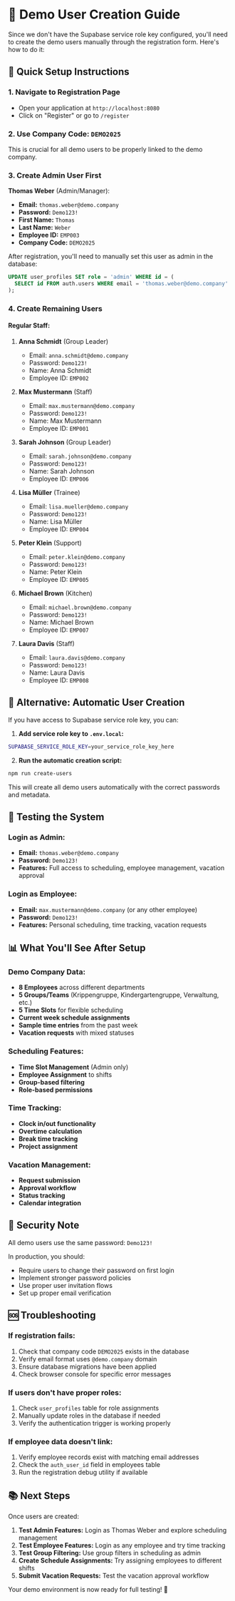 # 🔐 Demo User Creation Guide

Since we don't have the Supabase service role key configured, you'll need to create the demo users manually through the registration form. Here's how to do it:

## 🚀 Quick Setup Instructions

### 1. **Navigate to Registration Page**

- Open your application at `http://localhost:8080`
- Click on "Register" or go to `/register`

### 2. **Use Company Code: `DEMO2025`**

This is crucial for all demo users to be properly linked to the demo company.

### 3. **Create Admin User First**

**Thomas Weber** (Admin/Manager):

- **Email:** `thomas.weber@demo.company`
- **Password:** `Demo123!`
- **First Name:** `Thomas`
- **Last Name:** `Weber`
- **Employee ID:** `EMP003`
- **Company Code:** `DEMO2025`

After registration, you'll need to manually set this user as admin in the database:

```sql
UPDATE user_profiles SET role = 'admin' WHERE id = (
  SELECT id FROM auth.users WHERE email = 'thomas.weber@demo.company'
);
```

### 4. **Create Remaining Users**

#### Regular Staff:

1. **Anna Schmidt** (Group Leader)

   - Email: `anna.schmidt@demo.company`
   - Password: `Demo123!`
   - Name: Anna Schmidt
   - Employee ID: `EMP002`

2. **Max Mustermann** (Staff)

   - Email: `max.mustermann@demo.company`
   - Password: `Demo123!`
   - Name: Max Mustermann
   - Employee ID: `EMP001`

3. **Sarah Johnson** (Group Leader)

   - Email: `sarah.johnson@demo.company`
   - Password: `Demo123!`
   - Name: Sarah Johnson
   - Employee ID: `EMP006`

4. **Lisa Müller** (Trainee)

   - Email: `lisa.mueller@demo.company`
   - Password: `Demo123!`
   - Name: Lisa Müller
   - Employee ID: `EMP004`

5. **Peter Klein** (Support)

   - Email: `peter.klein@demo.company`
   - Password: `Demo123!`
   - Name: Peter Klein
   - Employee ID: `EMP005`

6. **Michael Brown** (Kitchen)

   - Email: `michael.brown@demo.company`
   - Password: `Demo123!`
   - Name: Michael Brown
   - Employee ID: `EMP007`

7. **Laura Davis** (Staff)
   - Email: `laura.davis@demo.company`
   - Password: `Demo123!`
   - Name: Laura Davis
   - Employee ID: `EMP008`

## 🔄 Alternative: Automatic User Creation

If you have access to Supabase service role key, you can:

1. **Add service role key to `.env.local`:**

```bash
SUPABASE_SERVICE_ROLE_KEY=your_service_role_key_here
```

2. **Run the automatic creation script:**

```bash
npm run create-users
```

This will create all demo users automatically with the correct passwords and metadata.

## 🎯 Testing the System

### Login as Admin:

- **Email:** `thomas.weber@demo.company`
- **Password:** `Demo123!`
- **Features:** Full access to scheduling, employee management, vacation approval

### Login as Employee:

- **Email:** `max.mustermann@demo.company` (or any other employee)
- **Password:** `Demo123!`
- **Features:** Personal scheduling, time tracking, vacation requests

## 📊 What You'll See After Setup

### Demo Company Data:

- **8 Employees** across different departments
- **5 Groups/Teams** (Krippengruppe, Kindergartengruppe, Verwaltung, etc.)
- **5 Time Slots** for flexible scheduling
- **Current week schedule assignments**
- **Sample time entries** from the past week
- **Vacation requests** with mixed statuses

### Scheduling Features:

- **Time Slot Management** (Admin only)
- **Employee Assignment** to shifts
- **Group-based filtering**
- **Role-based permissions**

### Time Tracking:

- **Clock in/out functionality**
- **Overtime calculation**
- **Break time tracking**
- **Project assignment**

### Vacation Management:

- **Request submission**
- **Approval workflow**
- **Status tracking**
- **Calendar integration**

## 🔐 Security Note

All demo users use the same password: `Demo123!`

In production, you should:

- Require users to change their password on first login
- Implement stronger password policies
- Use proper user invitation flows
- Set up proper email verification

## 🆘 Troubleshooting

### If registration fails:

1. Check that company code `DEMO2025` exists in the database
2. Verify email format uses `@demo.company` domain
3. Ensure database migrations have been applied
4. Check browser console for specific error messages

### If users don't have proper roles:

1. Check `user_profiles` table for role assignments
2. Manually update roles in the database if needed
3. Verify the authentication trigger is working properly

### If employee data doesn't link:

1. Verify employee records exist with matching email addresses
2. Check the `auth_user_id` field in employees table
3. Run the registration debug utility if available

## 📚 Next Steps

Once users are created:

1. **Test Admin Features:** Login as Thomas Weber and explore scheduling management
2. **Test Employee Features:** Login as any employee and try time tracking
3. **Test Group Filtering:** Use group filters in scheduling as admin
4. **Create Schedule Assignments:** Try assigning employees to different shifts
5. **Submit Vacation Requests:** Test the vacation approval workflow

Your demo environment is now ready for full testing! 🎉

